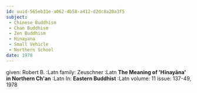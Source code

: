 ```yaml
---
id: uuid-565eb31e-a062-4b58-a412-d2dc8a20a3f5
subject: 
 - Chinese Buddhism
 - Chan Buddhism
 - Zen Buddhism
 - Hinayana
 - Small Vehicle
 - Northern School
date: 1978
---
```


given: Robert B. :Latn
family: Zeuschner :Latn
**The Meaning of 'Hīnayāna' in Northern Ch'an** :Latn
In: 
**Eastern Buddhist** :Latn
volume: 11
issue: 137-49, 1978
